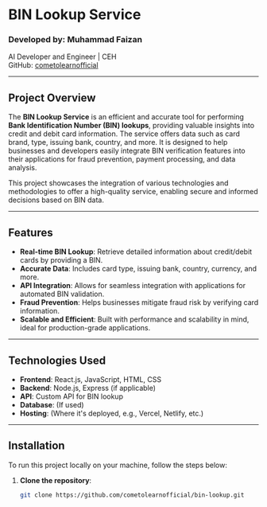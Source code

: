 # BIN Lookup Service

### Developed by: **Muhammad Faizan**  
AI Developer and Engineer | CEH  
GitHub: [cometolearnofficial](https://github.com/cometolearnofficial)

---

## Project Overview

The **BIN Lookup Service** is an efficient and accurate tool for performing **Bank Identification Number (BIN) lookups**, providing valuable insights into credit and debit card information. The service offers data such as card brand, type, issuing bank, country, and more. It is designed to help businesses and developers easily integrate BIN verification features into their applications for fraud prevention, payment processing, and data analysis.

This project showcases the integration of various technologies and methodologies to offer a high-quality service, enabling secure and informed decisions based on BIN data.

---

## Features

- **Real-time BIN Lookup**: Retrieve detailed information about credit/debit cards by providing a BIN.
- **Accurate Data**: Includes card type, issuing bank, country, currency, and more.
- **API Integration**: Allows for seamless integration with applications for automated BIN validation.
- **Fraud Prevention**: Helps businesses mitigate fraud risk by verifying card information.
- **Scalable and Efficient**: Built with performance and scalability in mind, ideal for production-grade applications.

---

## Technologies Used

- **Frontend**: React.js, JavaScript, HTML, CSS
- **Backend**: Node.js, Express (if applicable)
- **API**: Custom API for BIN lookup
- **Database**: (If used)
- **Hosting**: (Where it's deployed, e.g., Vercel, Netlify, etc.)

---

## Installation

To run this project locally on your machine, follow the steps below:

1. **Clone the repository**:
   ```bash
   git clone https://github.com/cometolearnofficial/bin-lookup.git
